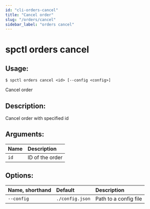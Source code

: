 ```yaml
---
id: "cli-orders-cancel"
title: "Cancel order"
slug: "/orders/cancel"
sidebar_label: "orders cancel"
---
```


# spctl orders cancel

## Usage:

```shell
$ spctl orders cancel <id> [--config <config>]
```

Cancel order

## Description:

Cancel order with specified id

## Arguments:

|**Name**|**Description**|
| :- | :- |
|`id`|ID of the order|

## Options:

|**Name, shorthand**|**Default**|**Description**|
| :- | :- | :- |
|`--config`|`./config.json`|Path to a config file|
